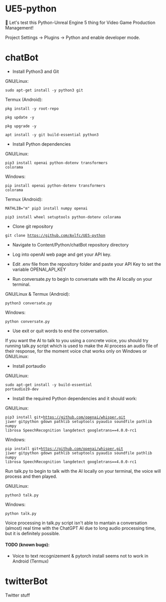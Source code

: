 # UE5-python
🐍
Let's test this Python-Unreal Engine 5 thing for Video Game Production Management!

Project Settings -> Plugins -> Python and enable developer mode.

# chatBot


- Install Python3 and Git

GNU/Linux:

<code>sudo apt-get install -y python3 git</code>

Termux (Android):

<code>pkg install -y root-repo</code>

<code>pkg update -y</code>

<code>pkg upgrade -y</code>

<code>apt install -y git build-essential python3</code>

- Install Python dependencies

GNU/Linux:

<code>pip3 install openai python-dotenv transformers colorama</code>

Windows:

<code>pip install openai python-dotenv transformers colorama</code>

Termux (Android):

<code>MATHLIB="m" pip3 install numpy openai</code>

<code>pip3 install wheel setuptools python-dotenv colorama</code>

- Clone git repository

<code>git clone https://github.com/Axlfc/UE5-python</code>

- Navigate to Content/Python/chatBot repository directory

- Log into openAI web page and get your API key.

- Edit .env file from the repository folder and paste your API Key to set the variable OPENAI_API_KEY

- Run conversate.py to begin to conversate with the AI locally on your terminal.

GNU/Linux & Termux (Android):

<code>python3 conversate.py</code>

Windows:

<code>python conversate.py</code>

- Use exit or quit words to end the conversation.

If you want the AI to talk to you using a concrete voice, you should try running talk.py script which is used to make the AI process an audio file of their response, for the moment voice chat works only on Windows or GNU/Linux:

- Install portaudio

GNU/Linux:

<code>sudo apt-get install -y build-essential portaudio19-dev</code>

- Install the required Python dependencies and it should work:

GNU/Linux:

<code>pip3 install git+https://github.com/openai/whisper.git jiwer gitpython gdown pathlib setuptools pyaudio soundfile pathlib numpy librosa SpeechRecognition langdetect googletrans==4.0.0-rc1</code>

Windows:

<code>pip install git+https://github.com/openai/whisper.git jiwer gitpython gdown pathlib setuptools pyaudio soundfile pathlib numpy librosa SpeechRecognition langdetect googletrans==4.0.0-rc1</code>

Run talk.py to begin to talk with the AI locally on your terminal, the voice will process and then played.

GNU/Linux:

<code>python3 talk.py</code>

Windows:

<code>python talk.py</code>

Voice processing in talk.py script isn't able to mantain a conversation (almost) real time with the ChatGPT AI due to long audio processing time, but it is definitely possible.

#### TODO (known bugs):
* Voice to text recognizement & pytorch install seems not to work in Android (Termux)


# twitterBot

Twitter stuff
